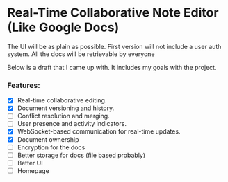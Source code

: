 # Real-Time Collaborative Note Editor (Like Google Docs)

The UI will be as plain as possible.
First version will not include a user auth system.
All the docs will be retrievable by everyone

Below is a draft that I came up with. It includes my goals with the project.

### Features:

- [x] Real-time collaborative editing.
- [x] Document versioning and history.
- [ ] Conflict resolution and merging.
- [ ] User presence and activity indicators.
- [x] WebSocket-based communication for real-time updates.
- [x] Document ownership
- [ ] Encryption for the docs
- [ ] Better storage for docs (file based probably)
- [ ] Better UI
- [ ] Homepage
